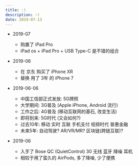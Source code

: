 ```yaml
---
title: :)
description: ~)
date: 2019-07-13
---
```


* 2019-07
  - 购置了 iPad Pro
  - iPad os + iPad Pro + USB Type-C 是不错的组合

* 2019-06
  - 在 京东 购买了 iPhone XR
  - 替换 用了 3年 的 iPhone 7

* 2019-06-06
  - 中国工信部正式发放: 5G牌照
  - 大学期间: 3G普及 (Apple iPhone, Android 流行)
  - 工作之后: 4G普及 (移动互联网的基石, 改变生活)
  - 即将到来: 5G时代 (又会如何?)
  - 过去10年: 移动 实时 互联 手机支付 视频时代 普惠金融
  - 未来5年: 自动驾驶? AR/VR/MR? 区块链(跨链互联)?

* 2019-06
  - 入手了 Bose QC (QuietControl) 30 无线 蓝牙 降噪 耳机
  - 相较于用了蛮久的 AirPods, 多了降噪, 少了便携

